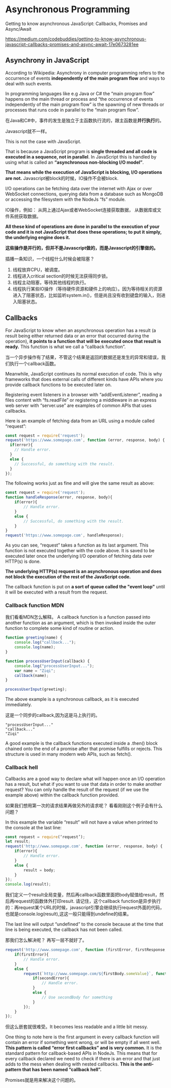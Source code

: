 # Asynchronous Programming

Getting to know asynchronous JavaScript: Callbacks, Promises and Async/Await

https://medium.com/codebuddies/getting-to-know-asynchronous-javascript-callbacks-promises-and-async-await-17e0673281ee

## Asynchrony in JavaScript

According to Wikipedia: Asynchrony in computer programming refers to the occurrence of events **independently of the main program flow** and ways to deal with such events.

In programming languages like e.g Java or C# the “main program flow” happens on the main thread or process and “the occurrence of events independently of the main program flow” is the spawning of new threads or processes that runs code in parallel to the “main program flow”.

在Java和C#中，事件的发生是独立于主函数执行流的，跟主函数是**并行执行**的。

Javascript就不一样。

This is not the case with JavaScript.

That is because a JavaScript program is **single threaded and all code is executed in a sequence, not in parallel**. In JavaScript this is handled by using what is called an **“asynchronous non-blocking I/O model”**. 

**That means while the execution of JavaScript is blocking, I/O operations are not.**
Javascript被block的时候，IO操作不会被block.

I/O operations can be fetching data over the internet with Ajax or over WebSocket connections, querying data from a database such as MongoDB or accessing the filesystem with the NodeJs “fs” module. 

IO操作，例如：
从网上通过Ajax或者WebSocket连接获取数据，
从数据库或文件系统获取数据。

**All these kind of operations are done in parallel to the execution of your code and it is not JavaScript that does these operations; to put it simply, the underlying engine does it.**

**这些操作是并行的，但并不是Javascript做的，而是Javascript的引擎做的。**

插播一条知识，一个线程什么时候会被阻塞？
1. 线程放弃CPU，被调度。
2. 线程进入critical section的时候无法获得同步锁。
3. 线程主动阻塞，等待其他线程的执行。
4. 线程执行某些IO操作（等待硬件资源和硬件上的响应）。因为等待相关的资源进入了阻塞状态，比如监听system.in()，但是尚且没有收到键盘的输入，则进入阻塞状态。

## Callbacks
For JavaScript to know when an asynchronous operation has a result (a result being either returned data or an error that occurred during the operation), **it points to a function that will be executed once that result is ready.** This function is what we call a “callback function”. 

当一个异步操作有了结果，不管这个结果是返回的数据还是发生的异常和错误，我们执行一个callback函数。

Meanwhile, JavaScript continues its normal execution of code. This is why frameworks that does external calls of different kinds have APIs where you provide callback functions to be executed later on.

Registering event listeners in a browser with “addEventListener”, reading a files content with “fs.readFile” or registering a middleware in an express web server with “server.use” are examples of common APIs that uses callbacks.

Here is an example of fetching data from an URL using a module called “request”:
```javascript
const request = require('request');
request('https://www.somepage.com', function (error, response, body) {
  if(error){
    // Handle error.
  }
  else {
    // Successful, do something with the result.
  }
});
```

The following works just as fine and will give the same result as above:

```javascript
const request = require('request');
function handleResponse(error, response, body){
    if(error){
        // Handle error.
    }
    else {
        // Successful, do something with the result.
    }
}
request('https://www.somepage.com', handleResponse);
```

As you can see, “request” takes a function as its last argument. This function is not executed together with the code above. It is saved to be executed later once the underlying I/O operation of fetching data over HTTP(s) is done. 

**The underlying HTTP(s) request is an asynchronous operation and does not block the execution of the rest of the JavaScript code.** 

The callback function is put on **a sort of queue called the "event loop"** until it will be executed with a result from the request.

### Callback function MDN
我们看看MDN怎么解释。
A callback function is a function passed into another function as an argument, which is then invoked inside the outer function to complete some kind of routine or action.

```javascript
function greeting(name) {
	console.log("callback...");
    console.log(name);
}

function processUserInput(callback) {
	console.log("processUserInput...");
    var name = "Ziqi";
    callback(name);
}

processUserInput(greeting);
```
The above example is a synchronous callback, as it is executed immediately.

这是一个同步的callback,因为这是马上执行的。
```
"processUserInput..."
"callback..."
"Ziqi"
```

A good example is the callback functions executed inside a .then() block chained onto the end of a promise after that promise fulfills or rejects. This structure is used in many modern web APIs, such as fetch().

### Callback hell

Callbacks are a good way to declare what will happen once an I/O operation has a result, but what if you want to use that data in order to make another request? You can only handle the result of the request (if we use the example above) within the callback function provided.

如果我们想用第一次的请求结果再做另外的请求呢？
看看刚刚这个例子会有什么问题？

In this example the variable “result” will not have a value when printed to the console at the last line:

```javascript
const request = require(‘request’);
let result;
request('http://www.somepage.com', function (error, response, body) {
    if(error){
        // Handle error.
    }
    else {
        result = body;
    }
});
console.log(result);
```

我们定义一个result全局变量，然后再callback函数里面把body赋值给result，然后再request的函数体外打印result.
请记住，这个callback function是异步执行的：再request某个URL的时候，javascript引擎会继续执行request外面的代码，也就是console.log(result),这这一般只能得到undefine的结果。

The last line will output “undefined” to the console because at the time that line is being executed, the callback has not been called.

那我们怎么解决呢？
再写一层不就好了。
```javascript
request('http://www.somepage.com', function (firstError, firstResponse, firstBody) {
    if(firstError){
        // Handle error.
    }
    else {
        request(`http://www.somepage.com/${firstBody.someValue}`, function (secondError, secondResponse, secondBody) {
            if(secondError){
                // Handle error.
            }
            else {
                // Use secondBody for something
            }
        });
    }
});
```
但这么嵌套就很难受。It becomes less readable and a little bit messy.

One thing to note here is the first argument in every callback function will contain an error if something went wrong, or will be empty if all went well. **This pattern is called “error first callbacks” and is very common.** It is the standard pattern for callback-based APIs in NodeJs. This means that for every callback declared we need to check if there is an error and that just adds to the mess when dealing with nested callbacks.
**This is the anti-pattern that has been named “callback hell”.**

Promises就是用来解决这个问题的。
